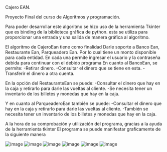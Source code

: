 Cajero EAN.

Proyecto Final del curso de Algoritmos y programación. 

Para poder desarrollar este algoritmo se hizo uso de la herramienta Tkinter que es  binding de la biblioteca gráfica de python.
esta se utiliza para proporcionar una entrada y una salida de manera gráfica al algoritmo.

El algoritmo de CajeroEan tiene como finalidad 
Darle soporte a Banco Ean,
Restaurante Ean,
Parqueadero Ean.
Por lo cual tiene un monto disponible para cada entidad.
En cada una permite ingresar el usuario y la contraseña debida para continuar con el debido programa
En cuanto al BancoEan, se permite:
-Retirar dinero.
-Consultar el dinero que se tiene en esta.
-Transferir el dinero a otra cuenta.

En la opción del RestauranteEan se puede:
-Consultar el dinero que hay en la caja y retirarlo para darle las vueltas al cliente.
-Se necesita tener un inventario de los billetes y monedas que hay en la caja.

Y en cuanto al ParqueaderoEan también se puede:
-Consultar el dinero que hay en la caja y retirarlo para darle las vueltas al cliente.
-También se necesita tener un inventario de los billetes y monedas que hay en la caja.

A la hora de su comprobación y utilización del programa, gracias a la ayuda de la herramienta tkinter
El programa se puede manifestar graficamente de la siguiente manera

![image](https://user-images.githubusercontent.com/87994869/133958611-bd740d17-ea16-4ffd-959a-144aa3ca6302.png)
![image](https://user-images.githubusercontent.com/87994869/133963758-e141c11e-f4cd-462b-b15c-f2919027d676.png)
![image](https://user-images.githubusercontent.com/87994869/134027718-0d0b56ca-0716-421e-b7ad-aff7f1072f1b.png)
![image](https://user-images.githubusercontent.com/87994869/134036184-08da28ee-8ee9-411d-8f2b-16e816c200b9.png)
![image](https://user-images.githubusercontent.com/87994869/134036432-fecf97c7-7187-49b7-952f-3d417562c120.png)
![image](https://user-images.githubusercontent.com/87994869/134038019-f296436f-76aa-4e64-a215-c75bbab7fedb.png)







